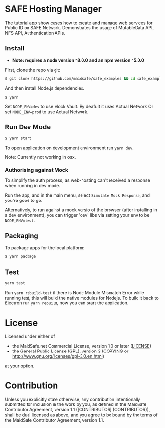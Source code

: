 # SAFE Hosting Manager
The tutorial app show cases how to create and manage web services for Public ID on SAFE Network. Demonstrates the usage of MutableData API, NFS API, Authentication APIs.

## Install

* **Note: requires a node version ^8.0.0 and an npm version ^5.0.0**

First, clone the repo via git:

```bash
$ git clone https://github.com/maidsafe/safe_examples && cd safe_examples/web_hosting_manager
```

And then install Node.js dependencies.

```bash
$ yarn
```
Set `NODE_ENV=dev` to use Mock Vault. By deafult it uses Actual Network Or set `NODE_ENV=prod` to use Actual Network.

## Run Dev Mode

```bash
$ yarn start
```

To open application on development environment run `yarn dev`.

Note: Currently not working in osx.

### Authorising against Mock

To simplify the auth process, as web-hosting can't received a response when running in dev mode.

Run the app, and in the main menu, select `Simulate Mock Response`, and you're good to go.

Alternatively, to run against a mock versio of the browser (after installing in a dev environment), you can trigger 'dev' libs via setting your env to be `NODE_ENV=test`.

## Packaging

To package apps for the local platform:

```bash
$ yarn package
```

## Test

```bash
yarn test
```

Run `yarn rebuild-test` if there is Node Module Mismatch Error while running test, this will build the native modules for Nodejs. To build it back to Electron run `yarn rebuild`, now you can start the application.

# License

Licensed under either of

* the MaidSafe.net Commercial License, version 1.0 or later ([LICENSE](LICENSE))
* the General Public License (GPL), version 3 ([COPYING](COPYING) or http://www.gnu.org/licenses/gpl-3.0.en.html)

at your option.

# Contribution

Unless you explicitly state otherwise, any contribution intentionally submitted for inclusion in the
work by you, as defined in the MaidSafe Contributor Agreement, version 1.1 ([CONTRIBUTOR]
(CONTRIBUTOR)), shall be dual licensed as above, and you agree to be bound by the terms of the
MaidSafe Contributor Agreement, version 1.1.
